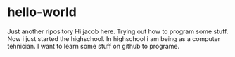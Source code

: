 # hello-world
Just another ripository
Hi jacob here. Trying out how to program some stuff. Now i just started the highschool. In highschool i am being as a computer tehnician. I want to learn some stuff on github to programe.
